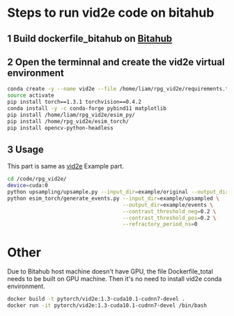 # Steps to run vid2e code on bitahub
## 1 Build dockerfile_bitahub on [Bitahub](https://www.bitahub.com/login)
## 2 Open the terminnal and create the vid2e virtual environment
```bash
conda create -y --name vid2e --file /home/liam/rpg_vid2e/requirements.txt
source activate
pip install torch==1.3.1 torchvision==0.4.2
conda install -y -c conda-forge pybind11 matplotlib
pip install /home/liam/rpg_vid2e/esim_py/
pip install /home/rpg_vid2e/esim_torch/
pip install opencv-python-headless
```
## 3 Usage
This part is same as [vid2e](https://github.com/uzh-rpg/rpg_vid2e) Example part.
```bash
cd /code/rpg_vid2e/
device=cuda:0
python upsampling/upsample.py --input_dir=example/original --output_dir=example/upsampled --device=$device
python esim_torch/generate_events.py --input_dir=example/upsampled \
                                     --output_dir=example/events \
                                     --contrast_threshold_neg=0.2 \
                                     --contrast_threshold_pos=0.2 \
                                     --refractory_period_ns=0
```
# Other
Due to Bitahub host machine doesn't have GPU, the file Dockerfile_total needs to be built on GPU machine. Then it's no need to install vid2e conda environment.
```bash
docker build -t pytorch/vid2e:1.3-cuda10.1-cudnn7-devel .
docker run -it pytorch/vid2e:1.3-cuda10.1-cudnn7-devel /bin/bash
```
